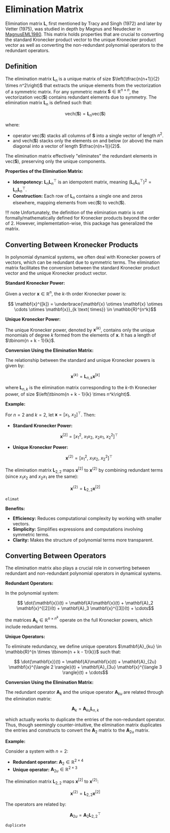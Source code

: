 # Elimination Matrix

Elimination matrix $\mathbf{L}$, first mentioned by Tracy and Singh (1972) and later by Vetter (1975), was studied in depth by Magnus and Neudecker in [MagnusEML1980](@citet). This matrix holds properties that are crucial to converting the standard Kronecker product vector to the unique Kronecker product vector as well as converting the non-redundant polynomial operators to the redundant operators.

## Definition

The elimination matrix $\mathbf{L}_n$ is a unique matrix of size $\left(\tfrac{n(n+1)}{2} \times n^2\right)$ that extracts the unique elements from the vectorization of a symmetric matrix. For any symmetric matrix $\mathbf{S} \in \mathbb{R}^{n \times n}$, the vectorization $\mathrm{vec}(\mathbf{S})$ contains redundant elements due to symmetry. The elimination matrix $\mathbf{L}_n$ is defined such that:

```math
    \mathrm{vech}(\mathbf{S}) = \mathbf{L}_n \mathrm{vec}(\mathbf{S})
```

where:

- operator $\mathrm{vec}(\mathbf{S})$ stacks all columns of $\mathbf{S}$ into a single vector of length $n^2$.
- and $\mathrm{vech}(\mathbf{S})$ stacks only the elements on and below (or above) the main diagonal into a vector of length $\tfrac{n(n+1)}{2}$.

The elimination matrix effectively "eliminates" the redundant elements in $\mathrm{vec}(\mathbf{S})$, preserving only the unique components.

**Properties of the Elimination Matrix:**

- **Idempotency:** $\mathbf{L}_n \mathbf{L}_n^\top$ is an idempotent matrix, meaning $(\mathbf{L}_n \mathbf{L}_n^\top)^2 = \mathbf{L}_n \mathbf{L}_n^\top$.
- **Construction:** Each row of $\mathbf{L}_n$ contains a single one and zeros elsewhere, mapping elements from $\mathrm{vec}(\mathbf{S})$ to $\mathrm{vech}(\mathbf{S})$.

!!! note
    Unfortunately, the definition of the elimination matrix is not formally/mathematically defined for Kronecker products beyond the order of 2. However, implementation-wise, this package has generalized the matrix.

## Converting Between Kronecker Products

In polynomial dynamical systems, we often deal with Kronecker powers of vectors, which can be redundant due to symmetric terms. The elimination matrix facilitates the conversion between the standard Kronecker product vector and the unique Kronecker product vector.

**Standard Kronecker Power:**

Given a vector $\mathbf{x} \in \mathbb{R}^n$, the $k$-th order Kronecker power is:

```math
    \mathbf{x}^{[k]} = \underbrace{\mathbf{x} \otimes \mathbf{x} \otimes \cdots \otimes \mathbf{x}}_{k \text{ times}} \in \mathbb{R}^{n^k}
```

**Unique Kronecker Power:**

The unique Kronecker power, denoted by $\mathbf{x}^{\langle k \rangle}$, contains only the unique monomials of degree $k$ formed from the elements of $\mathbf{x}$. It has a length of $\tbinom{n + k - 1}{k}$.

**Conversion Using the Elimination Matrix:**

The relationship between the standard and unique Kronecker powers is given by:

```math
    \mathbf{x}^{\langle k \rangle} = \mathbf{L}_{n,k} \mathbf{x}^{[k]}
```

where $\mathbf{L}_{n,k}$ is the elimination matrix corresponding to the $k$-th Kronecker power, of size $\left(\tbinom{n + k - 1}{k} \times n^k\right)$.

**Example:**

For $n = 2$ and $k = 2$, let $\mathbf{x} = [x_1, ~x_2]^\top$. Then:

- **Standard Kronecker Power:**

  ```math
      \mathbf{x}^{[2]} = [x_1^2, ~x_1 x_2, ~x_2 x_1, ~x_2^2]^\top
  ```

- **Unique Kronecker Power:**

  ```math
      \mathbf{x}^{\langle 2 \rangle} = [x_1^2, ~x_1 x_2, ~x_2^2]^\top
  ```

The elimination matrix $\mathbf{L}_{2,2}$ maps $\mathbf{x}^{[2]}$ to $\mathbf{x}^{\langle 2 \rangle}$ by combining redundant terms (since $x_1 x_2$ and $x_2 x_1$ are the same):

```math
    \mathbf{x}^{\langle 2 \rangle} = \mathbf{L}_{2,2} \mathbf{x}^{[2]}
```


```@docs
elimat
```

**Benefits:**

- **Efficiency:** Reduces computational complexity by working with smaller vectors.
- **Simplicity:** Simplifies expressions and computations involving symmetric terms.
- **Clarity:** Makes the structure of polynomial terms more transparent.

## Converting Between Operators

The elimination matrix also plays a crucial role in converting between redundant and non-redundant polynomial operators in dynamical systems.

**Redundant Operators:**

In the polynomial system:

```math
    \dot{\mathbf{x}}(t) = \mathbf{A}\mathbf{x}(t) + \mathbf{A}_2 \mathbf{x}^{[2]}(t) + \mathbf{A}_3 \mathbf{x}^{[3]}(t) + \cdots
```

the matrices $\mathbf{A}_k \in \mathbb{R}^{n \times n^k}$ operate on the full Kronecker powers, which include redundant terms.

**Unique Operators:**

To eliminate redundancy, we define unique operators $\mathbf{A}_{ku} \in \mathbb{R}^{n \times \tbinom{n + k - 1}{k}}$ such that:

```math
    \dot{\mathbf{x}}(t) = \mathbf{A}\mathbf{x}(t) + \mathbf{A}_{2u} \mathbf{x}^{\langle 2 \rangle}(t) + \mathbf{A}_{3u} \mathbf{x}^{\langle 3 \rangle}(t) + \cdots
```

**Conversion Using the Elimination Matrix:**

The redundant operator $\mathbf{A}_k$ and the unique operator $\mathbf{A}_{ku}$ are related through the elimination matrix:

```math
    \mathbf{A}_{k} = \mathbf{A}_{ku} \mathbf{L}_{n,k}
```

which actually works to duplicate the entries of the non-redundant operator. Thus, though seemingly counter-intuitive, the elimination matrix duplicates the entries and constructs to convert the $\mathbf{A}_2$ matrix to the $\mathbf{A}_{2u}$ matrix.


**Example:**

Consider a system with $n = 2$:

- **Redundant operator:** $\mathbf{A}_2 \in \mathbb{R}^{2 \times 4}$
- **Unique operator:** $\mathbf{A}_{2u} \in \mathbb{R}^{2 \times 3}$

The elimination matrix $\mathbf{L}_{2,2}$ maps $\mathbf{x}^{[2]}$ to $\mathbf{x}^{\langle 2 \rangle}$:

```math
    \mathbf{x}^{\langle 2 \rangle} = \mathbf{L}_{2,2} \mathbf{x}^{[2]}
```

The operators are related by:

```math
    \mathbf{A}_{2u} = \mathbf{A}_2 \mathbf{L}_{2,2}^\top
```

```@docs
duplicate
```